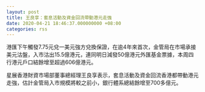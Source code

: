 ```yaml
---
layout: post
title: 王良享：套息活動及資金回流帶動港元走強
date: 2020-04-21 18:46:37.000000000 +08:00
categories: rss
---
```


港匯下午觸發7.75元兌一美元強方兌換保證，在逾4年來首次，金管局在市場承接美元沽盤，入市沽出15.5億港元，連同明日減發50億港元外匯基金票據，本周四行港元戶口結餘增至超過606億港元。

星展香港財資市場部董事總經理王良享表示，套息活動及資金回流香港都帶動港元走強，估計金管局入市規模將較之前小，銀行體系總結餘增至700多億元。
